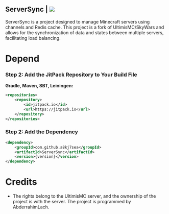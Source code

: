 ## ServerSync | [![](https://jitpack.io/v/a8kj7sea/ServerSync.svg)](https://jitpack.io/#a8kj7sea/ServerSync)

ServerSync is a project designed to manage Minecraft servers using channels and Redis cache. This project is a fork of UltimisMC/SkyWars and allows for the synchronization of data and states between multiple servers, facilitating load balancing.


# Depend

### Step 2: Add the JitPack Repository to Your Build File

**Gradle, Maven, SBT, Leiningen:**

```xml
<repositories>
    <repository>
        <id>jitpack.io</id>
        <url>https://jitpack.io</url>
    </repository>
</repositories>
```

### Step 2: Add the Dependency

```xml
<dependency>
	<groupId>com.github.a8kj7sea</groupId>
	<artifactId>ServerSync</artifactId>
	<version>{version}</version>
</dependency>
```


# Credits

- The rights belong to the UltimisMC server, and the ownership of the project is with the server. The project is programmed by AbderrahimLach.
